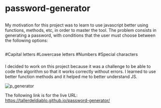 # password-generator


##
My motivation for this project was to learn to use javascript better using functions, methods, etc, in order to master the tool. The problem consists in generating a password, with conditions that the user must choose between the following options:
##
#Capital letters
#Lowercase letters
#Numbers
#Special characters

###
I decided to work on this project because it was a challenge to be able to code the algorithm so that it works correctly without errors. I learned to use better function methods and it helped me to better understand JS.

![p_generator](https://user-images.githubusercontent.com/57916204/133682225-4d9eb4df-c468-4449-bd4f-2cfac871359d.jpg)

The following link is for the live URL: https://tallerdeldiablo.github.io/password-generator/
